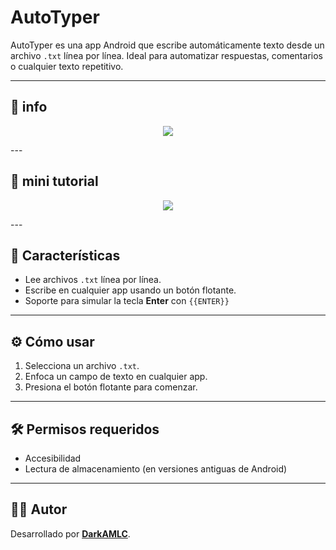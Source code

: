 # AutoTyper

AutoTyper es una app Android que escribe automáticamente texto desde un archivo `.txt` línea por línea. Ideal para automatizar respuestas, comentarios o cualquier texto repetitivo.

---

## 📱 info

<p align=center><img src="https://dl.dropboxusercontent.com/scl/fi/uwxn4hkw2eaxgj1f6utnq/img1.png?rlkey=693ld2k51pij73clucyu1q3bz&st=7r46u1vl&dl=0"/></p>
---

## 🎥 mini tutorial
<p align=center>
  <img src="https://dl.dropboxusercontent.com/scl/fi/5mtk059lalna7xad6ogua/Tuto.gif?rlkey=g2k8doo9enujnvdzocjui1gz3&st=54xb6xjv&dl=0"/>
</p>
---

## 🚀 Características

- Lee archivos `.txt` línea por línea.
- Escribe en cualquier app usando un botón flotante.
- Soporte para simular la tecla **Enter** con `{{ENTER}}`

---

## ⚙️ Cómo usar

1. Selecciona un archivo `.txt`.
2. Enfoca un campo de texto en cualquier app.
3. Presiona el botón flotante para comenzar.

---

## 🛠️ Permisos requeridos

- Accesibilidad
- Lectura de almacenamiento (en versiones antiguas de Android)

---

## 👨‍💻 Autor

Desarrollado por [**DarkAMLC**](https://github.com/DarkAMLC).
